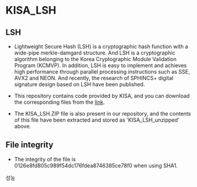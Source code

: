 # KISA_LSH

## LSH
* Lightweight Secure Hash (LSH) is a cryptographic hash function with a wide-pipe merkle-damgard structure. And LSH is a cryptographic algorithm belonging to the Korea Cryptographic Module Validation Program (KCMVP).  In addition, LSH is easy to implement and achieves high performance through parallel processing instructions such as SSE, AVX2 and NEON. And recently, the research of SPHINCS+ digital signature design based on LSH have been published.

* This repository contains code provided by KISA, and you can download the corresponding files from the [link](https://seed.kisa.or.kr/kisa/Board/22/detailView.do).

* The KISA_LSH.ZIP file is also present in our repository, and the contents of this file have been extracted and stored as 'KISA_LSH_unzipped' above.

## File integrity
* The integrity of the file is 0126e8fd805c989f54dc176fdea8746385ce78f0 when using SHA1.

성능



